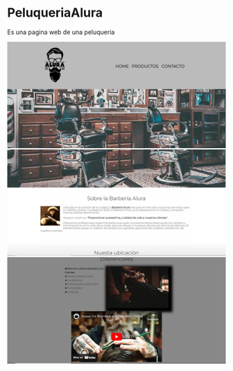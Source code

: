 # PeluqueriaAlura
Es una pagina web de una peluqueria

![](imagenes/peluqueria1.JPG)
![](imagenes/peluqueria2.JPG)
![](imagenes/peluqueria3.JPG)
